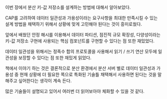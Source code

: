 이번 장에서 분산 키-값 저장소를 설계하는 방법에 대해서 알아보았다.

CAP를 고려하여 데이터 일관성과 가용성이라는 요구사항을 최대한 만족시킬 수 있는 설계 방법을 채택하기 위해서 상황에 맞게 고민해야 된다는 것이 흥미로웠다.

앞에서 배웠던 안정 해시를 이용해서 데이터 파티션, 점진적 규모 확장성, 다양성이라는 키-값 저장소 구현에 사용되는 핵심 컴포넌트를 구현할 수 있다는 점 또한 재밌었다.

데이터 일관성을 위해서는 정족수 합의 프로토콜을 사용해서 읽기 / 쓰기 연산 모두에 일관성을 보장할 수 있다는 점 또한 재밌게 읽었다.

책에서 이야기 하는 것은 결론적으로 분산 환경에서 분산 서버 별로 데이터 일관성과 가용성 중 현재 상황에 더 필요한 쪽으로 특화된 기술틀 채택해서 사용하면 된다는 것을 말해주고 싶어한다는 생각이 계속 든다.

많은 기술들이 설명되고 있어서 여러번 더 읽어보아야 체화할 수 있을 것 같다.
